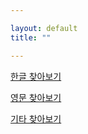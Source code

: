 ```yaml
---

layout: default
title: ""

---
```


[한글 찾아보기](한글-찾아보기.html)

[영문 찾아보기](영문-찾아보기.html)

[기타 찾아보기](기타-찾아보기.html)
